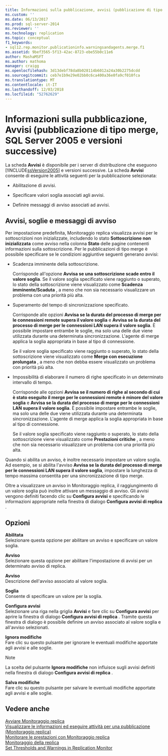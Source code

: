 ```yaml
---
title: Informazioni sulla pubblicazione, avvisi (pubblicazione di tipo Merge, SQL Server 2005 e versioni successive) | Microsoft Docs
ms.custom: ''
ms.date: 06/13/2017
ms.prod: sql-server-2014
ms.reviewer: ''
ms.technology: replication
ms.topic: conceptual
f1_keywords:
- sql12.rep.monitor.publicationinfo.warningsandagents.merge.f1
ms.assetid: 9bef3565-5f13-42ac-8723-ebe55b0c11e6
author: MashaMSFT
ms.author: mathoma
manager: craigg
ms.openlocfilehash: 3d13debf78da8b028114b6012a24a30b2275dcdd
ms.sourcegitcommit: ceb7e1b9e29e02bb0c6ca400a36e0fa9cf010fca
ms.translationtype: MT
ms.contentlocale: it-IT
ms.lasthandoff: 12/03/2018
ms.locfileid: "52762629"
---
```

# <a name="publication-information-warnings-merge-publication-sql-server-2005-and-later"></a>Informazioni sulla pubblicazione, Avvisi (pubblicazione di tipo merge, SQL Server 2005 e versioni successive)
  La scheda **Avvisi** è disponibile per i server di distribuzione che eseguono [!INCLUDE[ssVersion2005](../../includes/ssversion2005-md.md)] e versioni successive. La scheda **Avvisi** consente di eseguire le attività seguenti per la pubblicazione selezionata:  
  
-   Abilitazione di avvisi.  
  
-   Specificare valori soglia associati agli avvisi.  
  
-   Definire messaggi di avviso associati ad avvisi.  
  
## <a name="warnings-thresholds-and-alerts"></a>Avvisi, soglie e messaggi di avviso  
 Per impostazione predefinita, Monitoraggio replica visualizza avvisi per le sottoscrizioni non inizializzate, includendo lo stato **Sottoscrizione non inizializzata** come avviso nella colonna **Stato** delle pagine contenenti informazioni sulla sottoscrizione. Per le pubblicazioni di tipo merge è possibile specificare se le condizioni aggiuntive seguenti generano avvisi:  
  
-   Scadenza imminente della sottoscrizione.  
  
     Corrisponde all'opzione **Avvisa se una sottoscrizione scade entro il valore soglia**. Se il valore soglia specificato viene raggiunto o superato, lo stato della sottoscrizione viene visualizzato come **Scadenza imminente/Scaduta** , a meno che non sia necessario visualizzare un problema con una priorità più alta.  
  
-   Superamento del tempo di sincronizzazione specificato.  
  
     Corrisponde alle opzioni **Avvisa se la durata del processo di merge per le connessioni remote supera il valore soglia** e **Avvisa se la durata del processo di merge per le connessioni LAN supera il valore soglia**. È possibile impostare entrambe le soglie, ma solo una delle due viene utilizzata durante una determinata sincronizzazione. L'agente di merge applica la soglia appropriata in base al tipo di connessione.  
  
     Se il valore soglia specificato viene raggiunto o superato, lo stato della sottoscrizione viene visualizzato come **Merge con esecuzione prolungata** , a meno che non debba essere visualizzato un problema con priorità più alta.  
  
-   Impossibilità di elaborare il numero di righe specificato in un determinato intervallo di tempo.  
  
     Corrisponde alle opzioni **Avvisa se il numero di righe al secondo di cui è stato eseguito il merge per le connessioni remote è minore del valore soglia** e **Avvisa se la durata del processo di merge per le connessioni LAN supera il valore soglia**. È possibile impostare entrambe le soglie, ma solo una delle due viene utilizzata durante una determinata sincronizzazione. L'agente di merge applica la soglia appropriata in base al tipo di connessione.  
  
     Se il valore soglia specificato viene raggiunto o superato, lo stato della sottoscrizione viene visualizzato come **Prestazioni critiche** , a meno che non sia necessario visualizzare un problema con una priorità più alta.  
  
 Quando si abilita un avviso, è inoltre necessario impostare un valore soglia. Ad esempio, se si abilita l'avviso **Avvisa se la durata del processo di merge per le connessioni LAN supera il valore soglia**, impostare la lunghezza di tempo massima consentita per una sincronizzazione di tipo merge.  
  
 Oltre a visualizzare un avviso in Monitoraggio replica, il raggiungimento di un valore soglia può inoltre attivare un messaggio di avviso. Gli avvisi vengono definiti facendo clic su **Configura avvisi** e specificando le informazioni appropriate nella finestra di dialogo **Configura avvisi di replica** .  
  
## <a name="options"></a>Opzioni  
 **Abilitata**  
 Selezionare questa opzione per abilitare un avviso e specificare un valore soglia.  
  
 **Avviso**  
 Selezionare questa opzione per abilitare l'impostazione di avvisi per un determinato avviso di replica.  
  
 **Avviso**  
 Descrizione dell'avviso associato al valore soglia.  
  
 **Soglia**  
 Consente di specificare un valore per la soglia.  
  
 **Configura avvisi**  
 Selezionare una riga nella griglia **Avvisi** e fare clic su **Configura avvisi** per aprire la finestra di dialogo **Configura avvisi di replica** . Tramite questa finestra di dialogo è possibile definire un avviso associato al valore soglia e all'avviso selezionati.  
  
 **Ignora modifiche**  
 Fare clic su questo pulsante per ignorare le eventuali modifiche apportate agli avvisi e alle soglie.  
  
> [!NOTE]  
>  La scelta del pulsante **Ignora modifiche** non influisce sugli avvisi definiti nella finestra di dialogo **Configura avvisi di replica** .  
  
 **Salva modifiche**  
 Fare clic su questo pulsante per salvare le eventuali modifiche apportate agli avvisi e alle soglie.  
  
## <a name="see-also"></a>Vedere anche  
 [Avviare Monitoraggio replica](monitor/start-the-replication-monitor.md)   
 [Visualizzare le informazioni ed eseguire attività per una pubblicazione &#40;Monitoraggio replica&#41;](monitor/view-information-and-perform-tasks-for-a-publication-replication-monitor.md)   
 [Monitorare le prestazioni con Monitoraggio replica](monitor/monitor-performance-with-replication-monitor.md)   
 [Monitoraggio della replica](monitoring-replication.md)   
 [Set Thresholds and Warnings in Replication Monitor](monitor/set-thresholds-and-warnings-in-replication-monitor.md)  
  
  
